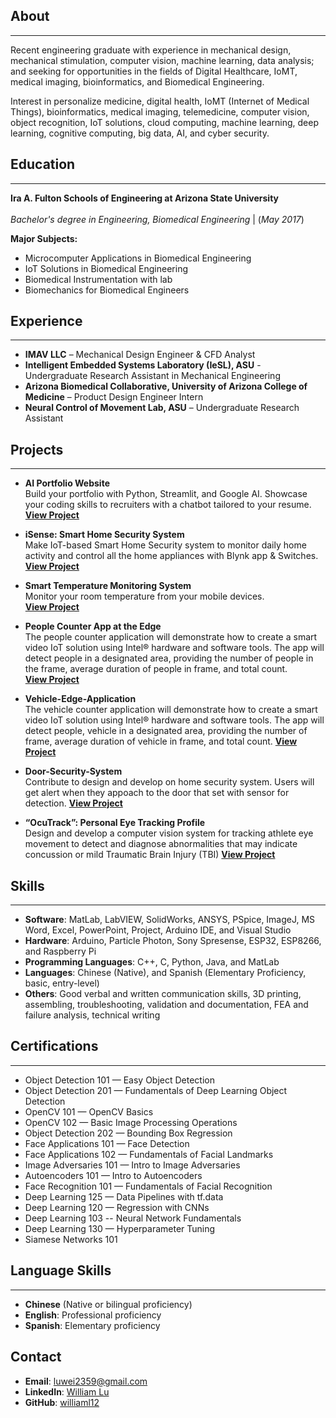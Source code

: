## About
***
Recent engineering graduate with experience in mechanical design, mechanical stimulation, computer vision, machine learning, data analysis; and seeking for opportunities in the fields of Digital Healthcare, IoMT, medical imaging, bioinformatics, and Biomedical Engineering.

Interest in personalize medicine, digital health, IoMT (Internet of Medical Things), bioinformatics, medical imaging, telemedicine, computer vision, object recognition, IoT solutions, cloud computing, machine learning, deep learning, cognitive computing, big data, AI, and cyber security.

## Education 
***
**Ira A. Fulton Schools of Engineering at Arizona State University**      <br />                                                     
_Bachelor's degree in Engineering, Biomedical Engineering_  | (_May 2017_)  <br />

**Major Subjects:**
- Microcomputer Applications in Biomedical Engineering
- IoT Solutions in Biomedical Engineering
- Biomedical Instrumentation with lab
- Biomechanics for Biomedical Engineers

## Experience
***
- **IMAV LLC** – Mechanical Design Engineer & CFD Analyst
- **Intelligent Embedded Systems Laboratory (IeSL), ASU** - Undergraduate Research Assistant in Mechanical Engineering
- **Arizona Biomedical Collaborative, University of Arizona College of Medicine** – Product Design Engineer Intern
- **Neural Control of Movement Lab, ASU** – Undergraduate Research Assistant

## Projects
***
- **AI Portfolio Website**  
  Build your portfolio with Python, Streamlit, and Google AI. Showcase your coding skills to recruiters with a chatbot tailored to your resume. 
  **[View Project](https://github.com/williaml12/AI_Portfolio_Website)**

- **iSense: Smart Home Security System**  
  Make IoT-based Smart Home Security system to monitor daily home activity and control all the home appliances with Blynk app & Switches. <br />
  **[View Project](https://www.hackster.io/wlu1/isense-smart-home-security-system-ee9156#things)**

- **Smart Temperature Monitoring System**  
  Monitor your room temperature from your mobile devices. <br />
  **[View Project](https://www.hackster.io/wlu1/smart-temperature-monitoring-system-529da8)**

- **People Counter App at the Edge**  
  The people counter application will demonstrate how to create a smart video IoT solution using Intel® hardware and software tools. The app will detect people in a designated area,       providing the number of people in the frame, average duration of people in frame, and total count.  
  **[View Project](https://github.com/williaml12/People-Counter-App-at-the-Edge)**

- **Vehicle-Edge-Application**  
  The vehicle counter application will demonstrate how to create a smart video IoT solution using Intel® hardware and software tools. The app will detect people, vehicle in a designated   area, providing the number of frame, average duration of vehicle in frame, and total count.
  **[View Project](https://github.com/williaml12/Vehicle-Edge-Application)**

- **Door-Security-System**  
  Contribute to design and develop on home security system. Users will get alert when they appoach to the door that set with sensor for detection.
    **[View Project](https://github.com/williaml12/Door-Security-System)**

- **“OcuTrack”: Personal Eye Tracking Profile**  
  Design and develop a computer vision system for tracking athlete eye movement to detect and diagnose abnormalities that may indicate concussion or mild Traumatic Brain Injury (TBI)
    **[View Project](https://github.com/williaml12/-OcuTrack-Personal-Eye-Tracking-Profile-Eye-Tracking-)**

## Skills
***
- **Software**: MatLab, LabVIEW, SolidWorks, ANSYS, PSpice, ImageJ, MS Word, Excel, PowerPoint, Project, Arduino IDE, and Visual Studio
- **Hardware**: Arduino, Particle Photon, Sony Spresense, ESP32, ESP8266, and Raspberry Pi
- **Programming Languages**: C++, C, Python, Java, and MatLab
- **Languages**: Chinese (Native), and Spanish (Elementary Proficiency, basic, entry-level)
- **Others**: Good verbal and written communication skills, 3D printing, assembling, troubleshooting, validation and documentation, FEA and failure analysis, technical
writing

## Certifications
***
- Object Detection 101 — Easy Object Detection
- Object Detection 201 — Fundamentals of Deep Learning Object Detection
- OpenCV 101 — OpenCV Basics
- OpenCV 102 — Basic Image Processing Operations
- Object Detection 202 — Bounding Box Regression
- Face Applications 101 — Face Detection
- Face Applications 102 — Fundamentals of Facial Landmarks
- Image Adversaries 101 — Intro to Image Adversaries
- Autoencoders 101 — Intro to Autoencoders
- Face Recognition 101 — Fundamentals of Facial Recognition
- Deep Learning 125 — Data Pipelines with tf.data
- Deep Learning 120 — Regression with CNNs
- Deep Learning 103 -- Neural Network Fundamentals
- Deep Learning 130 — Hyperparameter Tuning
- Siamese Networks 101

## Language Skills 
***
- **Chinese** (Native or bilingual proficiency)
- **English**: Professional proficiency
- **Spanish**: Elementary proficiency

## Contact
- **Email**: [luwei2359@gmail.com](mailto:luwei2359@gmail.com)
- **LinkedIn**: [William Lu](https://www.linkedin.com/in/william-lu-47693b145/)
- **GitHub**: [williaml12](https://github.com/williaml12)

